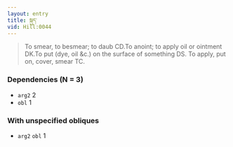 ```yaml
---
layout: entry
title: སྐུད་
vid: Hill:0044
---
```

> To smear, to besmear; to daub CD\.To anoint; to apply oil or ointment DK\.To put (dye, oil &c\.) on the surface of something DS\. To apply, put on, cover, smear TC\.


### Dependencies (N = 3)
* `arg2` 2
* `obl` 1


### With unspecified obliques
* `arg2` `obl` 1
